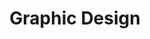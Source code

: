 ---
title: "Graphic Design"
title_fr: "Design Graphique"
order: 10
description: "Fake product landing page I realised for the 'Responsive Web Design' certification on freeCodeCamp"
description_fr: "Fake product landing page I realised for the 'Responsive Web Design' certification on freeCodeCamp"
featuredImage: ../images/graphic-design.png
url: "https://codepen.io/anhek/debug/wvwYovo"
tags: ["branding", "visual identity", "print", "illustration", "poster"]
tags_fr: ["branding", "identité visuelle", "print", "illustration", "affiche"]

---